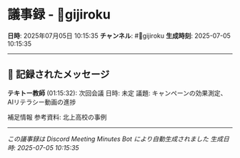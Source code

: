 # 議事録 - 📝gijiroku

**日時**: 2025年07月05日 10:15:35
**チャンネル**: #📝gijiroku
**生成時刻**: 2025-07-05 10:15:35

---

## 📝 記録されたメッセージ

**テキトー教師** (01:15:32):
次回会議
日時: 未定
議題: キャンペーンの効果測定、AIリテラシー動画の進捗

補足情報
参考資料: 北上高校の事例

---

*この議事録は Discord Meeting Minutes Bot により自動生成されました*
*生成日時: 2025-07-05 10:15:35*
